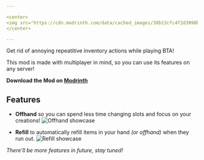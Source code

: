 ```yaml
---

<center>
<img src="https://cdn.modrinth.com/data/cached_images/30b13cfc4f2d3090b9510425e9651a0ad9ad33d0.png" alt="Building Tweaks" />
</center>

---
```


Get rid of annoying repeatitive inventory actions while playing BTA!

This mod is made with multiplayer in mind, so you can use its features on any server!

**Download the Mod on [Modrinth](https://modrinth.com/mod/bta-building-tweaks)**

## Features
- **Offhand** so you can spend less time changing slots and focus on your creations!
![Offhand showcase](https://cdn.modrinth.com/data/cached_images/5e533dcb65dec7f193344d4585a4f627a33dcca0.gif)

- **Refill** to automatically refill items in your hand _(or offhand)_ when they run out.
![Refill showcase](https://cdn.modrinth.com/data/cached_images/cc057bb19e9b688d5b54c7ff2b1a30d9f32df493.gif)

_There'll be more features in future, stay tuned!_

